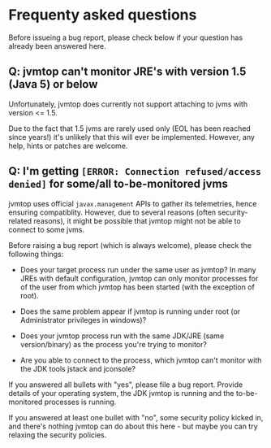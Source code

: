 # Frequenty asked questions #

Before issueing a bug report, please check below if your question has already been answered here.

## Q: jvmtop can't monitor JRE's with version 1.5 (Java 5) or below ##

Unfortunately, jvmtop does currently not support attaching to jvms with version <= 1.5.

Due to the fact that 1.5 jvms are rarely used only (EOL has been reached since years!) it's unlikely that this will ever be implemented.
However, any help, hints or patches are welcome.

## Q: I'm getting `[ERROR: Connection refused/access denied]` for some/all to-be-monitored jvms ##

jvmtop uses official `javax.management` APIs to gather its telemetries, hence ensuring compatiblity.
However, due to several reasons (often security-related reasons), it might be possible that jvmtop might not be able to connect to some jvms.

Before raising a bug report (which is always welcome), please check the following things:

  * Does your target process run under the same user as jvmtop? In many JREs with default configuration, jvmtop can only monitor processes for of the user from which jvmtop has been started (with the exception of root).

  * Does the same problem appear if jvmtop is running under root (or Administrator privileges in windows)?

  * Does your jvmtop process run with the same JDK/JRE (same version/binary) as the process you're trying to monitor?

  * Are you able to connect to the process, which jvmtop can't monitor with the JDK tools jstack and jconsole?

If you answered all bullets with "yes", please file a bug report.
Provide details of your operating system, the JDK jvmtop is running and the to-be-monitored processes is running.

If you answered at least one bullet with "no", some security policy kicked in, and there's nothing jvmtop can do about this here - but maybe you can try relaxing the security policies.
